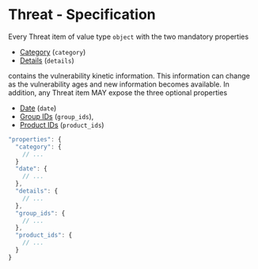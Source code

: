 # Threat - Specification

Every Threat item of value type `object` with the two mandatory properties

* [Category](vulnerabilities/vulnerability/threats/threat/category-spec.en.md) (`category`)
* [Details](vulnerabilities/vulnerability/threats/threat/details-spec.en.md) (`details`)

contains the vulnerability kinetic information. This information can change as the vulnerability ages and new information becomes available.
In addition, any Threat item MAY expose the three optional properties

* [Date](vulnerabilities/vulnerability/threats/threat/date-spec.en.md) (`date`)
* [Group IDs](vulnerabilities/vulnerability/threats/threat/group_ids-spec.en.md) (`group_ids`),
* [Product IDs](vulnerabilities/vulnerability/threats/threat/product_ids-spec.en.md) (`product_ids`)

```javascript
"properties": {
  "category": {
    // ...
  }
  "date": {
    // ...
  },
  "details": {
    // ...
  },
  "group_ids": {
    // ...
  },
  "product_ids": {
    // ...
  }
}
```
